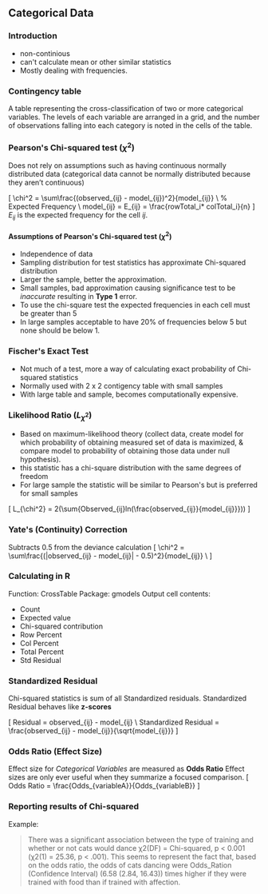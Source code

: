 ## Categorical Data

### Introduction
  * non-continious
  * can't calculate mean or other similar statistics
  * Mostly dealing with frequencies.

### Contingency table
  A table representing the cross-classification of two or more categorical variables. The levels of each variable are arranged in a grid, and the number of observations falling into each category is noted in the cells of the table.

### Pearson's Chi-squared test ($\chi^2$)
  Does not rely on assumptions such as having continuous normally distributed data (categorical data cannot be normally distributed because they aren’t continuous)

\[
  \chi^2 = \sum\frac{(observed_{ij} - model_{ij})^2}{model_{ij}} \\
  % Expected Frequency \\
  model_{ij} = E_{ij} = \frac{rowTotal_i* colTotal_i}{n}
\]
  $E_{ij}$ is the expected frequency for the cell ${ij}$.

  #### Assumptions of Pearson's Chi-squared test ($\chi^2$)
  * Independence of data
  * Sampling distribution for test statistics has approximate Chi-squared distribution
  * Larger the sample, better the approximation.
  * Small samples, bad approximation causing significance test to be *inaccurate* resulting in **Type 1** error.
  * To use the chi-square test the expected frequencies in each cell must be greater than 5
  * In large samples acceptable to have 20% of frequencies below 5 but none should be below 1.


### Fischer's Exact Test
  * Not much of a test, more a way of calculating exact probability of Chi-squared statistics
  * Normally used with 2 x 2 contigency table with small samples
  * With large table and sample, becomes computationally expensive.

### Likelihood Ratio ($L_{\chi^2}$)
  * Based on maximum-likelihood theory (collect data, create model for which probability of obtaining measured set of data is maximized, & compare model to probability of obtaining those data under null hypothesis).
  * this statistic has a chi-square distribution with the same degrees of freedom
  * For large sample the statistic will be similar to Pearson's but is preferred for small samples

\[
L_{\chi^2} = 2(\sum{Observed_{ij}ln(\frac{observed_{ij}}{model_{ij}}}))
\]

### Yate's (Continuity) Correction
  Subtracts 0.5 from the deviance calculation
  \[
  \chi^2 = \sum\frac{(|observed_{ij} - model_{ij}| - 0.5)^2}{model_{ij}} \\
  \]


### Calculating in R
  Function: CrossTable
  Package: gmodels
  Output cell contents:
  * Count
  * Expected value
  * Chi-squared contribution
  * Row Percent
  * Col Percent
  * Total Percent
  * Std Residual

### Standardized Residual
  Chi-squared statistics is sum of all Standardized residuals.
  Standardized Residual behaves like **z-scores**

  \[
  Residual = observed_{ij} - model_{ij} \\
  Standardized Residual = \frac{observed_{ij} - model_{ij}}{\sqrt{model_{ij}}}
  \]

### Odds Ratio (Effect Size)
  Effect size for *Categorical Variables* are measured as **Odds Ratio**
  Effect sizes are only ever useful when they summarize a focused comparison.
  \[
  Odds Ratio = \frac{Odds_{variableA}}{Odds_{variableB}}
  \]

### Reporting results of Chi-squared
  Example:
  > There was a significant association between the type of training and whether or not cats would dance χ2(DF) = Chi-squared, p < 0.001 (χ2(1) = 25.36, p < .001). This seems to represent the fact that, based on the odds ratio, the odds of cats dancing were Odds_Ration (Confidence Interval) (6.58 (2.84, 16.43)) times higher if they were trained with food than if trained with affection.
